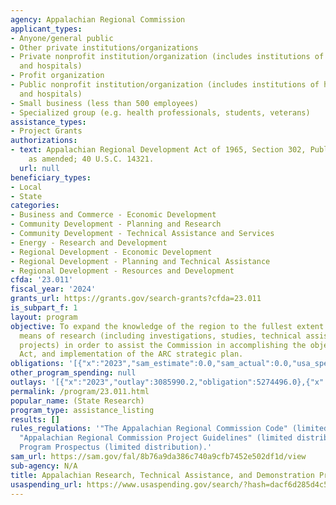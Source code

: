 ```yaml
---
agency: Appalachian Regional Commission
applicant_types:
- Anyone/general public
- Other private institutions/organizations
- Private nonprofit institution/organization (includes institutions of higher education
  and hospitals)
- Profit organization
- Public nonprofit institution/organization (includes institutions of higher education
  and hospitals)
- Small business (less than 500 employees)
- Specialized group (e.g. health professionals, students, veterans)
assistance_types:
- Project Grants
authorizations:
- text: Appalachian Regional Development Act of 1965, Section 302, Public Law 89-4,
    as amended; 40 U.S.C. 14321.
  url: null
beneficiary_types:
- Local
- State
categories:
- Business and Commerce - Economic Development
- Community Development - Planning and Research
- Community Development - Technical Assistance and Services
- Energy - Research and Development
- Regional Development - Economic Development
- Regional Development - Planning and Technical Assistance
- Regional Development - Resources and Development
cfda: '23.011'
fiscal_year: '2024'
grants_url: https://grants.gov/search-grants?cfda=23.011
is_subpart_f: 1
layout: program
objective: To expand the knowledge of the region to the fullest extent possible by
  means of research (including investigations, studies, technical assistance and demonstration
  projects) in order to assist the Commission in accomplishing the objectives of the
  Act, and implementation of the ARC strategic plan.
obligations: '[{"x":"2023","sam_estimate":0.0,"sam_actual":0.0,"usa_spending_actual":5512289.0},{"x":"2024","sam_estimate":0.0,"sam_actual":0.0,"usa_spending_actual":4184609.0},{"x":"2025","sam_estimate":0.0,"sam_actual":0.0,"usa_spending_actual":4000000.0}]'
other_program_spending: null
outlays: '[{"x":"2023","outlay":3085990.2,"obligation":5274496.0},{"x":"2024","outlay":1143309.93,"obligation":4184609.0},{"x":"2025","outlay":0.0,"obligation":4000000.0}]'
permalink: /program/23.011.html
popular_name: (State Research)
program_type: assistance_listing
results: []
rules_regulations: '"The Appalachian Regional Commission Code" (limited distribution);
  "Appalachian Regional Commission Project Guidelines" (limited distribution); Research
  Program Prospectus (limited distribution).'
sam_url: https://sam.gov/fal/8b76a9da386c740a9cfb7452e502df1d/view
sub-agency: N/A
title: Appalachian Research, Technical Assistance, and Demonstration Projects
usaspending_url: https://www.usaspending.gov/search/?hash=dacf6d285d4c57e003c63d76822a1a13
---
```

